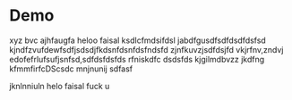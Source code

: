 # Demo


xyz
bvc
ajhfaugfa
heloo faisal 
ksdlcfmdsifdsl
jabdfgusdfsdfdsdfdsfsd
kjndfzvufdewfsdfjsdsdjfkdsnfdsnfdsfndsfd
zjnfkuvzjsdfdsjfd vkjrfnv,zndvj
edofefrlufsufjsnfsd,sdfdsfdsfds
rfniskdfc
dsdsfds
kjgilmdbvzz
jkdfng
kfmmfirfcDScsdc
mnjnunij
sdfasf

jknlnniuln
helo faisal fuck u 

